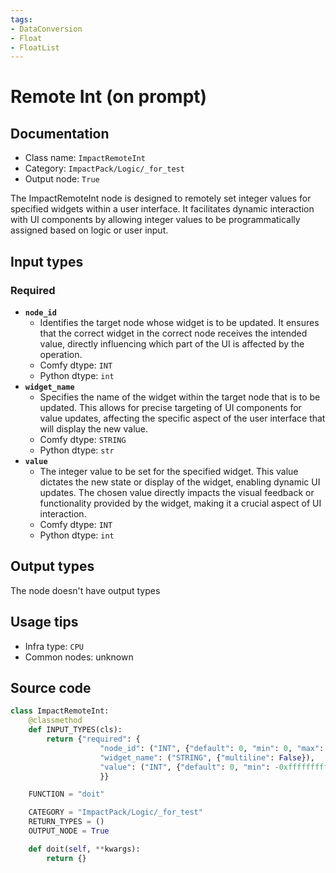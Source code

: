 ```yaml
---
tags:
- DataConversion
- Float
- FloatList
---
```


# Remote Int (on prompt)
## Documentation
- Class name: `ImpactRemoteInt`
- Category: `ImpactPack/Logic/_for_test`
- Output node: `True`

The ImpactRemoteInt node is designed to remotely set integer values for specified widgets within a user interface. It facilitates dynamic interaction with UI components by allowing integer values to be programmatically assigned based on logic or user input.
## Input types
### Required
- **`node_id`**
    - Identifies the target node whose widget is to be updated. It ensures that the correct widget in the correct node receives the intended value, directly influencing which part of the UI is affected by the operation.
    - Comfy dtype: `INT`
    - Python dtype: `int`
- **`widget_name`**
    - Specifies the name of the widget within the target node that is to be updated. This allows for precise targeting of UI components for value updates, affecting the specific aspect of the user interface that will display the new value.
    - Comfy dtype: `STRING`
    - Python dtype: `str`
- **`value`**
    - The integer value to be set for the specified widget. This value dictates the new state or display of the widget, enabling dynamic UI updates. The chosen value directly impacts the visual feedback or functionality provided by the widget, making it a crucial aspect of UI interaction.
    - Comfy dtype: `INT`
    - Python dtype: `int`
## Output types
The node doesn't have output types
## Usage tips
- Infra type: `CPU`
- Common nodes: unknown


## Source code
```python
class ImpactRemoteInt:
    @classmethod
    def INPUT_TYPES(cls):
        return {"required": {
                    "node_id": ("INT", {"default": 0, "min": 0, "max": 0xffffffffffffffff}),
                    "widget_name": ("STRING", {"multiline": False}),
                    "value": ("INT", {"default": 0, "min": -0xffffffffffffffff, "max": 0xffffffffffffffff}),
                    }}

    FUNCTION = "doit"

    CATEGORY = "ImpactPack/Logic/_for_test"
    RETURN_TYPES = ()
    OUTPUT_NODE = True

    def doit(self, **kwargs):
        return {}

```
